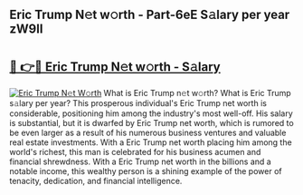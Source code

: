 ## Eric Trump N𝚎t w𝚘rth - Part-6eE S𝚊lary per year zW9lI

# <h2><a href="http://gc168lh.nevu.top/?p=Eric+Trump">🔗 👉🔴 Eric Trump N𝚎t w𝚘rth - S𝚊lary</a></h2>

[![Eric Trump N𝚎t W𝚘rth](https://i.imgur.com/Oavwk0R.jpeg)](http://gc168lh.nevu.top/?p=Eric+Trump)
What is Eric Trump n𝚎t w𝚘rth? What is Eric Trump s𝚊lary per year?
This prosperous individual's Eric Trump net worth is considerable, positioning him among the industry's most well-off. His salary is substantial, but it is dwarfed by Eric Trump net worth, which is rumored to be even larger as a result of his numerous business ventures and valuable real estate investments. With a Eric Trump net worth placing him among the world's richest, this man is celebrated for his business acumen and financial shrewdness. With a Eric Trump net worth in the billions and a notable income, this wealthy person is a shining example of the power of tenacity, dedication, and financial intelligence.
